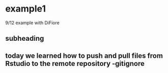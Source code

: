 # example1
9/12 example with DiFiore
## subheading
today we learned how to push and pull files from Rstudio to the remote repository
-gitignore
-